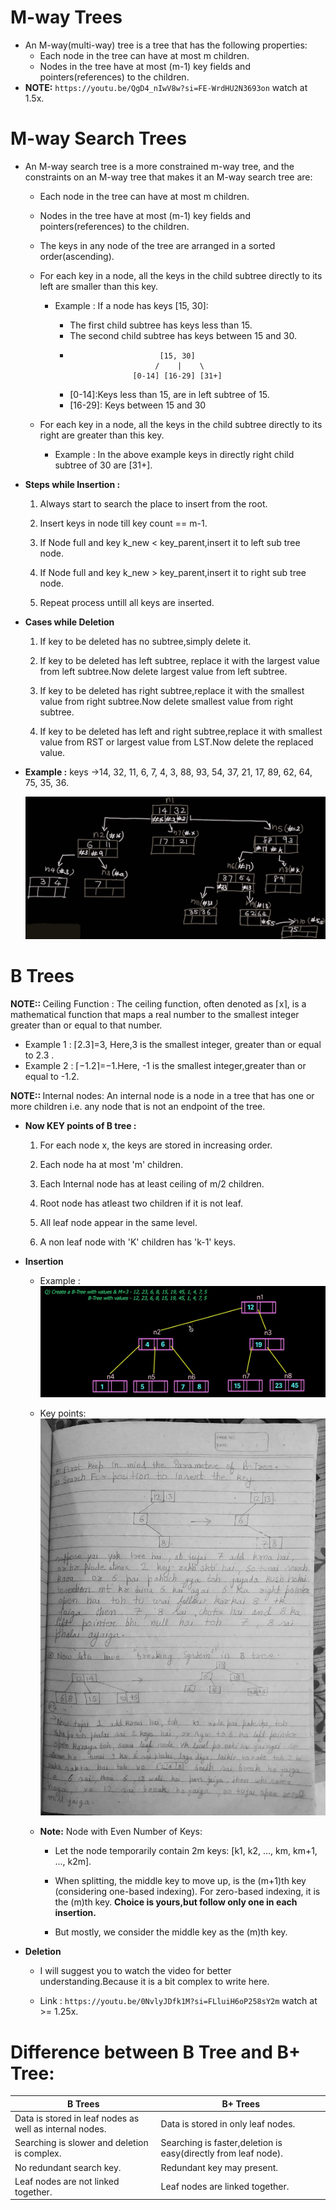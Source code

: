 # M-way Trees

- An M-way(multi-way) tree is a tree that has the following properties:
  - Each node in the tree can have at most m children.
  - Nodes in the tree have at most (m-1) key fields and pointers(references) to the children.
- <b>NOTE:</b> `https://youtu.be/QgD4_nIwV8w?si=FE-WrdHU2N3693on` watch at 1.5x.

# M-way Search Trees

- An M-way search tree is a more constrained m-way tree, and the constraints on an M-way tree that makes it an M-way search tree are:

  - Each node in the tree can have at most m children.

  - Nodes in the tree have at most (m-1) key fields and pointers(references) to the children.

  - The keys in any node of the tree are arranged in a sorted order(ascending).

  - For each key in a node, all the keys in the child subtree directly to its left are smaller than this key.

    - Example : If a node has keys [15, 30]:

      - The first child subtree has keys less than 15.
      - The second child subtree has keys between 15 and 30.
      -                         [15, 30]
                               /    |    \
                          [0-14] [16-29] [31+]
      - [0-14]:Keys less than 15, are in left subtree of 15.
      - [16-29]: Keys between 15 and 30

  - For each key in a node, all the keys in the child subtree directly to its right are greater than this key.

    - Example : In the above example keys in directly right child subtree of 30 are [31+].

- <b>Steps while Insertion :</b>

  1. Always start to search the place to insert from the root.

  2. Insert keys in node till key count == m-1.

  3. If Node full and key k_new < key_parent,insert it to left sub tree node.

  4. If Node full and key k_new > key_parent,insert it to right sub tree node.

  5. Repeat process untill all keys are inserted.

- <b>Cases while Deletion</b>

  1. If key to be deleted has no subtree,simply delete it.

  2. If key to be deleted has left subtree, replace it with the largest value from left subtree.Now delete largest value from left subtree.

  3. If key to be deleted has right subtree,replace it with the smallest value from right subtree.Now delete smallest value from right subtree.

  4. If key to be deleted has left and right subtree,replace it with smallest value from RST or largest value from LST.Now delete the replaced value.

- <b>Example :</b> keys ->14, 32, 11, 6, 7, 4, 3, 88, 93, 54, 37, 21, 17, 89, 62, 64, 75, 35, 36.

  ![alt text](images/M_Way_Tree.png)

# B Trees

<b>NOTE:: </b>Ceiling Function : The ceiling function, often denoted as ⌈x⌉, is a mathematical function that maps a real number to the smallest integer greater than or equal to that number.

- Example 1 : ⌈2.3⌉=3, Here,3 is the smallest integer, greater than or equal to 2.3 .
- Example 2 : ⌈−1.2⌉=−1.Here, -1 is the smallest integer,greater than or equal to -1.2.

<b>NOTE:: </b>Internal nodes: An internal node is a node in a tree that has one or more children i.e. any node that is not an endpoint of the tree.

- <b>Now KEY points of B tree :</b>

  1. For each node x, the keys are stored in increasing order.

  2. Each node ha at most 'm' children.

  3. Each Internal node has at least ceiling of m/2 children.

  4. Root node has atleast two children if it is not leaf.

  5. All leaf node appear in the same level.

  6. A non leaf node with 'K' children has 'k-1' keys.

- <b>Insertion</b>

  - Example :
    ![alt text](<images/B tree.png>)

  - Key points:
    ![alt text](<images/b tree explain.jpg>)

  - <b>Note:</b> Node with Even Number of Keys:

    - Let the node temporarily contain 2m keys: [k1, k2, ..., km, km+1, ..., k2m].

    - When splitting, the middle key to move up, is the (m+1)th key (considering one-based indexing). For zero-based indexing, it is the (m)th key. <b>Choice is yours,but follow only one in each insertion.</b>

    - But mostly, we consider the middle key as the (m)th key.

- <b>Deletion</b>

  - I will suggest you to watch the video for better understanding.Because it is a bit complex to write here.

  - Link : `https://youtu.be/0NvlyJDfk1M?si=FLluiH6oP258sY2m` watch at >= 1.25x.

# Difference between B Tree and B+ Tree:

| B Trees                                                 | B+ Trees                                                       |
| ------------------------------------------------------- | -------------------------------------------------------------- |
| Data is stored in leaf nodes as well as internal nodes. | Data is stored in only leaf nodes.                             |
| Searching is slower and deletion is complex.            | Searching is faster,deletion is easy(directly from leaf node). |
| No redundant search key.                                | Redundant key may present.                                     |
| Leaf nodes are not linked together.                     | Leaf nodes are linked together.                                |
